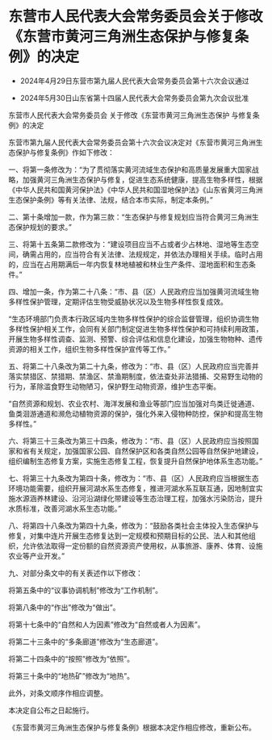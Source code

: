 # 东营市人民代表大会常务委员会关于修改《东营市黄河三角洲生态保护与修复条例》的决定

- 2024年4月29日东营市第九届人民代表大会常务委员会第十六次会议通过

- 2024年5月30日山东省第十四届人民代表大会常务委员会第九次会议批准

<!-- INFO END -->

东营市人民代表大会常务委员会 关于修改《东营市黄河三角洲生态保护 与修复条例》的决定

东营市第九届人民代表大会常务委员会第十六次会议决定对《东营市黄河三角洲生态保护与修复条例》作如下修改：

一、将第一条修改为：“为了贯彻落实黄河流域生态保护和高质量发展重大国家战略，加强黄河三角洲生态保护与修复，促进生态系统健康，提高生物多样性，根据《中华人民共和国黄河保护法》《中华人民共和国湿地保护法》《山东省黄河三角洲生态保护条例》等有关法律、法规，结合本市实际，制定本条例。”

二、第十条增加一款，作为第三款：“生态保护与修复规划应当符合黄河三角洲生态保护规划的要求。”

三、将第十五条第二款修改为：“建设项目应当不占或者少占林地、湿地等生态空间，确需占用的，应当符合有关法律、法规规定，并依法办理相关手续。临时占用的，应当在占用期满后一年内恢复林地植被和林业生产条件、湿地面积和生态条件。”

四、增加一条，作为第二十八条：“市、县（区）人民政府应当加强黄河流域生物多样性保护管理，定期评估生物受威胁状况以及生物多样性恢复成效。

“生态环境部门负责本行政区域内生物多样性保护的综合监督管理，组织协调生物多样性保护相关工作，会同有关部门制定促进生物多样性保护和可持续利用政策，开展生物多样性调查、监测、预警、综合评估和信息化建设，加强生物物种、遗传资源的相关工作，组织生物多样性保护宣传等工作。”

五、将第二十八条改为第二十九条，修改为：“市、县（区）人民政府应当完善并落实禁猎区、禁猎期、禁渔区、禁渔期制度，依法查处非法猎捕、交易野生动物的行为，革除滥食野生动物陋习，保护野生动物资源，维护生态平衡。

“自然资源和规划、农业农村、海洋发展和渔业等部门应当加强对鸟类迁徙通道、鱼类洄游通道和濒危动植物资源的保护，强化外来入侵物种防控，保护和提高生物多样性。”

六、将第三十三条改为第三十四条，修改为：“市、县（区）人民政府应当按照国家和省有关规定，加强国家公园、自然保护区和各类自然公园等自然保护地建设，组织编制生态修复方案，实施生态修复工程，恢复提升自然保护地体系生态功能。”

七、将第三十九条改为第四十条，修改为：“市、县（区）人民政府应当根据生态环境功能需要，组织开展河湖水系生态修复，推进河湖水系互联互通，因地制宜实施水源涵养林建设、沿河沿湖绿化带建设等生态治理工程，加强水污染防治，提升水质标准，改善河湖水系生态功能。”

八、将第四十八条改为第四十九条，修改为：“鼓励各类社会主体投入生态保护与修复，对集中连片开展生态修复达到一定规模和预期目标的公民、法人和其他组织，允许依法取得一定份额的自然资源资产使用权，从事旅游、康养、体育、设施农业等产业开发。”

九、对部分条文中的有关表述作以下修改：

将第五条中的“议事协调机制”修改为“工作机制”。

将第八条中的“作出”修改为“做出”。

将第十七条中的“自然和人为因素”修改为“自然或者人为因素”。

将第二十三条中的“多条廊道”修改为“生态廊道”。

将第二十四条中的“按照”修改为“依照”。

将第三十条中的“地热矿”修改为“地热”。

此外，对条文顺序作相应调整。

本决定自公布之日起施行。

《东营市黄河三角洲生态保护与修复条例》根据本决定作相应修改，重新公布。
